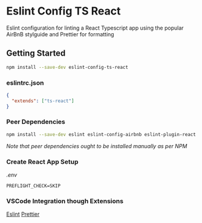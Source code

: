 # Eslint Config TS React

Eslint configuration for linting a React Typescript app using the popular AirBnB stylguide and Prettier for formatting

## Getting Started

```sh
npm install --save-dev eslint-config-ts-react
```

### eslintrc.json

```json
{
  "extends": ["ts-react"]
}
```

### Peer Dependencies

```sh
npm install --save-dev eslint eslint-config-airbnb eslint-plugin-react eslint-plugin-import eslint-plugin-jsx-a11y eslint-plugin-jest @typescript-eslint/eslint-plugin @typescript-eslint/parser eslint-plugin-prettier prettier
```

_Note that peer dependencies ought to be installed manually as per NPM_

### Create React App Setup

_.env_

```text
PREFLIGHT_CHECK=SKIP
```

### VSCode Integration though Extensions

[Eslint](https://marketplace.visualstudio.com/items?itemName=dbaeumer.vscode-eslint)
[Prettier](https://marketplace.visualstudio.com/items?itemName=esbenp.prettier-vscode)
